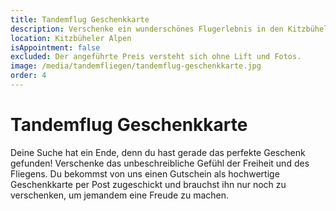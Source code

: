 ```yaml
---
title: Tandemflug Geschenkkarte
description: Verschenke ein wunderschönes Flugerlebnis in den Kitzbüheler Alpen als Geschenkkarte.
location: Kitzbüheler Alpen
isAppointment: false
excluded: Der angeführte Preis versteht sich ohne Lift und Fotos.
image: /media/tandemfliegen/tandemflug-geschenkkarte.jpg
order: 4
---
```


# Tandemflug Geschenkkarte

Deine Suche hat ein Ende, denn du hast gerade das perfekte Geschenk gefunden! Verschenke das unbeschreibliche Gefühl der Freiheit und des Fliegens. Du bekommst von uns einen Gutschein als hochwertige Geschenkkarte per Post zugeschickt und brauchst ihn nur noch zu verschenken, um jemandem eine Freude zu machen. 
